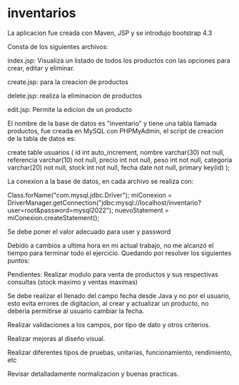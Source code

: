 # inventarios
La aplicacion fue creada con Maven, JSP y se introdujo bootstrap 4.3

Consta de los siguientes archivos:

index.jsp: Visualiza un listado de todos los productos con las opciones para crear, editar y eliminar.

create.jsp: para la creacion de productos

delete.jsp: realiza la eliminacion de productos

edit.jsp: Permite la edicion de un producto

El nombre de la base de datos es "inventario" y tiene una tabla llamada productos, fue creada en MySQL con PHPMyAdmin, el script de creacion de la tabla de datos es:

create table usuarios (
     id int auto_increment,
	 nombre varchar(30) not null,
	 referencia varchar(10) not null,
     precio int not null,
     peso int not null,
     categoria varchar(20) not null,
     stock int not null,
     fecha date not null,
     primary key(id)
);

La conexion a la base de datos, en cada archivo se realiza con:

Class.forName("com.mysql.jdbc.Driver");
miConexion = DriverManager.getConnection("jdbc:mysql://localhost/inventario?user=root&password=mysql2022");
nuevoStatement = miConexion.createStatement();

Se debe poner el valor adecuado para user y password

Debido a cambios a ultima hora en mi actual trabajo, no me alcanzó el tiempo para terminar todo el ejercicio. Quedando por resolver los siguientes puntos:

Pendientes:
Realizar modulo para venta de productos y sus respectivas consultas (stock maximo y ventas maximas)

Se debe realizar el llenado del campo fecha desde Java y no por el usuario, esto evita errores de digitacion, al crear y actualizar un producto, no deberia permitirse al usuario
cambiar la fecha.

Realizar validaciones a los campos, por tipo de dato y otros criterios.

Realizar mejoras al diseño visual.

Realizar diferentes tipos de pruebas, unitarias, funcionamiento, rendimiento, etc

Revisar detalladamente normalizacion y buenas practicas.

